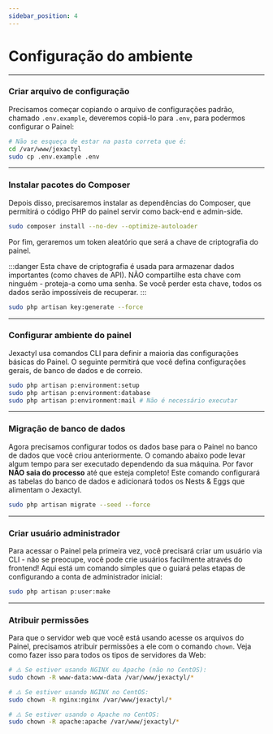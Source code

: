 ```yaml
---
sidebar_position: 4
---
```

# Configuração do ambiente

***

### Criar arquivo de configuração
Precisamos começar copiando o arquivo de configurações padrão, chamado `.env.example`, deveremos copiá-lo para `.env`, para podermos configurar o Painel:

```bash
# Não se esqueça de estar na pasta correta que é:
cd /var/www/jexactyl
sudo cp .env.example .env
```

***

### Instalar pacotes do Composer
Depois disso, precisaremos instalar as dependências do Composer, que permitirá o código PHP do painel servir como back-end e admin-side.

```bash
sudo composer install --no-dev --optimize-autoloader
```

Por fim, geraremos um token aleatório que será a chave de criptografia do painel.

:::danger
Esta chave de criptografia é usada para armazenar dados importantes (como chaves de API).
NÃO compartilhe esta chave com ninguém - proteja-a como uma senha.
Se você perder esta chave, todos os dados serão impossíveis de recuperar.
:::

```bash
sudo php artisan key:generate --force
```

***

### Configurar ambiente do painel
Jexactyl usa comandos CLI para definir a maioria das configurações básicas do Painel.
O seguinte permitirá que você defina configurações gerais, de banco de dados e de correio.

```bash
sudo php artisan p:environment:setup
sudo php artisan p:environment:database
sudo php artisan p:environment:mail # Não é necessário executar
```

***

### Migração de banco de dados
Agora precisamos configurar todos os dados base para o Painel no banco de dados que você criou anteriormente. O comando abaixo pode levar algum tempo para ser executado dependendo da sua máquina. Por favor **NÃO saia do processo** até que esteja completo! Este comando configurará as tabelas do banco de dados e adicionará todos os Nests & Eggs que alimentam o Jexactyl.

```bash
sudo php artisan migrate --seed --force
```

***

### Criar usuário administrador
Para acessar o Painel pela primeira vez, você precisará criar um usuário via CLI - não se preocupe, você pode
crie usuários facilmente através do frontend! Aqui está um comando simples que o guiará pelas etapas de
configurando a conta de administrador inicial:
```bash
sudo php artisan p:user:make
```

***

### Atribuir permissões
Para que o servidor web que você está usando acesse os arquivos do Painel, precisamos atribuir permissões a ele
com o comando `chown`. Veja como fazer isso para todos os tipos de servidores da Web:

```bash
# ⚠️ Se estiver usando NGINX ou Apache (não no CentOS):
sudo chown -R www-data:www-data /var/www/jexactyl/*

# ⚠️ Se estiver usando NGINX no CentOS:
sudo chown -R nginx:nginx /var/www/jexactyl/*

# ⚠️ Se estiver usando o Apache no CentOS:
sudo chown -R apache:apache /var/www/jexactyl/*
```
